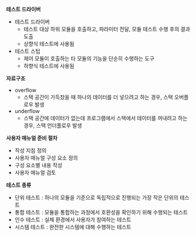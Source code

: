 **테스트 드라이버**
- 테스트 드라이버
  - 테스트 대상 하위 모듈을 호출하고, 파라미터 전달, 모듈 테스트 수행 후의 결과 도출
  - 상향식 테스트에 사용됨
- 테스트 스텁
  - 제어 모듈이 호출하는 타 모듈의 기능을 단순히 수행하는 도구
  - 하향식 테스트에 사용됨

**자료구조**
- overflow
  - 스택 공간이 가득찼을 때 하나의 데이터를 더 넣으려고 하는 경우, 스택 오버플로우 발생
- underflow
  - 스택 공간에 데이터가 없는데 프로그램에서 스택에서 데이터를 꺼내려고 하는 경우, 스택 언더플로우 발생

**사용자 매뉴얼 준비 절차**
- 작성 지침 정의
- 사용자 매뉴얼 구성 요소 정의
- 구성 요소별 내용 작성
- 사용자 매뉴얼 검토

**테스트 종류**
- 단위 테스트 : 하나의 모듈을 기준으로 독립적으로 진행되는 가장 작은 단위의 테스트
- 통합 테스트 : 모듈을 통합하는 과정에서 호환성을 확인하기 위해 수행되는 테스트
- 인수 테스트 : 실제 환경에서 사용자가 참여하는 테스트
- 시스템 테스트 : 완전한 시스템에 대해 수행하는 테스트